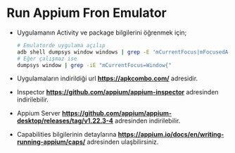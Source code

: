 # Run Appium Fron Emulator

- Uygulamanın Activity ve package bilgilerini öğrenmek için;
  ```bash
  # Emulatorde uygulama açılıp
  adb shell dumpsys window windows | grep -E 'mCurrentFocus|mFocusedApp'
  # Eğer çalışmaz ise
  dumpsys window | grep -iE "mCurrentFocus=Window{"
  ```

- Uygulamaların indirildiği url  **https://apkcombo.com/** adresidir.
- Inspector **https://github.com/appium/appium-inspector**  adresinden indirilebilir.
- Appium Server **https://github.com/appium/appium-desktop/releases/tag/v1.22.3-4** adresinden indirilebilir.
- Capabilities bilgilerinin detaylarına **https://appium.io/docs/en/writing-running-appium/caps/** adresinden ulaşbilirsiniz.
